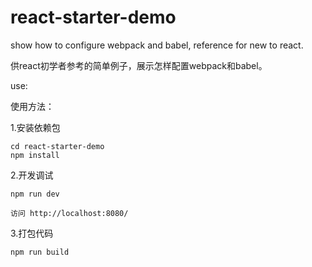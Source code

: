 # react-starter-demo

show how to configure webpack and babel, reference for new to react.

供react初学者参考的简单例子，展示怎样配置webpack和babel。

use:

使用方法：

1.安装依赖包

    cd react-starter-demo
    npm install

2.开发调试

    npm run dev
    
    访问 http://localhost:8080/

3.打包代码

    npm run build

